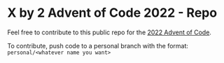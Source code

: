 # X by 2 Advent of Code 2022 - Repo

Feel free to contribute to this public repo for the [2022 Advent of Code](https://adventofcode.com/).

To contribute, push code to a personal branch with the format: `personal/<whatever name you want>`
